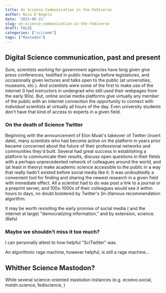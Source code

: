 ```yaml
---
title: On Science Communication in the Fediverse
author: Nico D'Angelo
date: '2023-06-21'
slug: on-science-communication-in-the-fediverse
draft: FALSE
categories: ["scicomm"]
tags: ["Mastodon"]
---
```

## Digital Science communication, past and present

<!---I think it's fair to say that social media has been quite the boon to science communication.
-->
Sure, scientists working for government agencies have long given give press conferences, testified in public hearings before legislatures, and occasionally given lectures and talks open to the public (at universities, museums, etc.). And scientists were some of the first to make use of the internet (I had instructors in undergrad who still used their webpages from the early 90s). But, online social media platforms give virtually any member of the public with an internet connection the opportunity to connect with *individual* scientists at virtually all hours of the day. Even university students don't have that kind of access to experts in a given field. 

### On the death of Science Twitter

Beginning with the announcement of Elon Musk's takeover of Twitter (insert date), many scientists who had become active on the platform in years prior became concerned about the future of their professional networks and communities they'd built. Several had great success in establishing a platform to communicate their results, discuss open questions in their fields with a perhaps unprecedented network of colleagues around the world, and (at least in theory) make academic science accessible to the public in a way that really hadn't existed before social media like it.  It was undoubtedly a convenient tool for finding and sharing the newest research in a given field with immediate effect. All a scientist had to do was post a link to a journal or a preprint server, and 100s-1000s of their colleagues would see it within hours to days, no doubt bolstered by Twitter's (in-)famous recommendation algorithm.

It may be worth revisiting the early promise of social media ( and the internet at large) "democratizing information," and by extension, science. (Refs)

### Maybe we shouldn't miss it too much?

I can personally attest to how helpful "SciTwitter" was.

An algorithmic rage machine, however helpful, is still a rage machine...

## Whither Science Mastodon?

While several science-oriented mastodon instances (e.g. ecoevo.social, mstdn.science, fediscience, ) 

